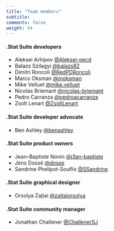 ```yaml
---
title: "Team members"
subtitle: 
comments: false
weight: 94
---
```


#### .Stat Suite developers

- Aleksei Arhipov [@Aleksei-oecd](https://gitlab.com/aleksei-oecd)
- Balazs Szilagyi [@balazs82](https://gitlab.com/balazs82)
- Dimitri Roncoli [@RedPDRoncoli](https://gitlab.com/RedPDRoncoli)
- Marco Oksman [@moksman](https://gitlab.com/moksman)
- Mike Velluet [@mike.velluet](https://gitlab.com/mike.velluet)
- Nicolas Briemant [@nicolas-briemant](https://gitlab.com/nicolas-briemant)
- Pedro Carranza [@pedroacarranza](https://gitlab.com/pedroacarranza)
- Zsolt Lenart [@ZsoltLenart](https://gitlab.com/ZsoltLenart)

#### .Stat Suite developer advocate

- Ben Ashley [@benashley](https://gitlab.com/benashley)

#### .Stat Suite product owners

- Jean-Baptiste Nonin [@j3an-baptiste](https://gitlab.com/j3an-baptiste)
- Jens Dossé [@dosse](https://gitlab.com/dosse)
- Sandrine Phelipot-Souflis [@SSandrine](https://gitlab.com/SSandrine)


#### .Stat Suite graphical designer

- Orsolya Zajtai [@zajtaiorsolya](https://gitlab.com/zajtaiorsolya)


#### .Stat Suite community manager
- Jonathan Challener [@ChallenerSJ](https://gitlab.com/ChallenerSJ)

